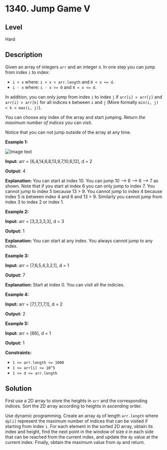 # 1340. Jump Game V
## Level
Hard

## Description
Given an array of integers `arr` and an integer `d`. In one step you can jump from index `i` to index:

* `i + x` where: `i + x < arr.length` and `0 < x <= d`.
* `i - x` where: `i - x >= 0` and `0 < x <= d`.

In addition, you can only jump from index `i` to index `j` if `arr[i] > arr[j]` and `arr[i] > arr[k]` for all indices `k` between `i` and `j` (More formally `min(i, j) < k < max(i, j)`).

You can choose any index of the array and start jumping. Return *the maximum number of indices* you can visit.

Notice that you can not jump outside of the array at any time.

**Example 1:**

![Image text](https://assets.leetcode.com/uploads/2020/01/23/meta-chart.jpeg)

**Input:** arr = [6,4,14,6,8,13,9,7,10,6,12], d = 2

**Output:** 4

**Explanation:** You can start at index 10. You can jump 10 --> 8 --> 6 --> 7 as shown. Note that if you start at index 6 you can only jump to index 7. You cannot jump to index 5 because 13 > 9. You cannot jump to index 4 because index 5 is between index 4 and 6 and 13 > 9. Similarly you cannot jump from index 3 to index 2 or index 1.

**Example 2:**

**Input:** arr = [3,3,3,3,3], d = 3

**Output:** 1

**Explanation:** You can start at any index. You always cannot jump to any index.

**Example 3:**

**Input:** arr = [7,6,5,4,3,2,1], d = 1

**Output:** 7

**Explanation:** Start at index 0. You can visit all the indicies. 

**Example 4:**

**Input:** arr = [7,1,7,1,7,1], d = 2

**Output:** 2

**Example 5:**

**Input:** arr = [66], d = 1

**Output:** 1

**Constraints:**

* `1 <= arr.length <= 1000`
* `1 <= arr[i] <= 10^5`
* `1 <= d <= arr.length`

## Solution
First use a 2D array to store the heights in `arr` and the corresponding indices. Sort the 2D array according to heights in ascending order.

Use dynamic programming. Create an array `dp` of length `arr.length` where `dp[i]` represent the maximum number of indices that can be visited if starting from index `i`. For each element in the sorted 2D array, obtain its index and height, find the next point in the window of size `d` in each side that can be reached from the current index, and update the `dp` value at the current index. Finally, obtain the maximum value from `dp` and return.
